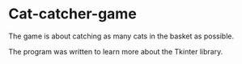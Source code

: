 # Cat-catcher-game

The game is about catching as many cats in the basket as possible.

The program was written to learn more about the Tkinter library.
